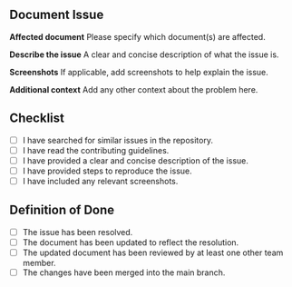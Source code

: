 ## Document Issue

**Affected document**
Please specify which document(s) are affected.

**Describe the issue**
A clear and concise description of what the issue is.

**Screenshots**
If applicable, add screenshots to help explain the issue.

**Additional context**
Add any other context about the problem here.

## Checklist
- [ ] I have searched for similar issues in the repository.
- [ ] I have read the contributing guidelines.
- [ ] I have provided a clear and concise description of the issue.
- [ ] I have provided steps to reproduce the issue.
- [ ] I have included any relevant screenshots.

## Definition of Done
- [ ] The issue has been resolved.
- [ ] The document has been updated to reflect the resolution.
- [ ] The updated document has been reviewed by at least one other team member.
- [ ] The changes have been merged into the main branch.
